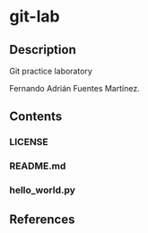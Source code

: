 # git-lab

## Description

Git practice laboratory

Fernando Adrián Fuentes Martínez.

## Contents

### LICENSE
### README.md
### hello_world.py

## References
